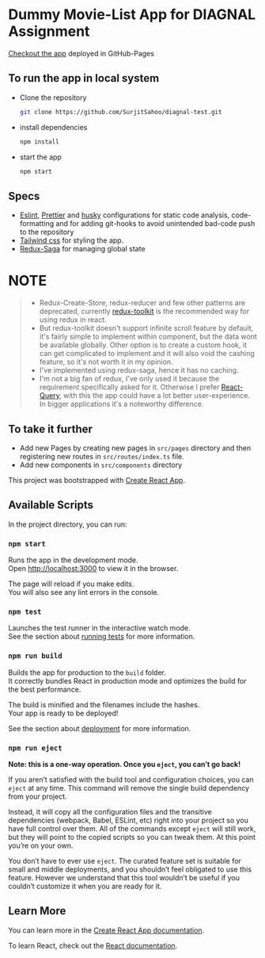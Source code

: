 # Dummy Movie-List App for DIAGNAL Assignment

[Checkout the app](https://surjitsahoo.github.io/diagnal-test/) deployed in GitHub-Pages

## To run the app in local system

- Clone the repository

  ```sh
  git clone https://github.com/SurjitSahoo/diagnal-test.git
  ```

- install dependencies

  ```sh
  npm install
  ```

- start the app

  ```sh
  npm start
  ```

## Specs

- [Eslint](https://eslint.org/), [Prettier](https://prettier.io/) and [husky](https://typicode.github.io/husky/) configurations for static code analysis, code-formatting and for adding git-hooks to avoid unintended bad-code push to the repository
- [Tailwind css](https://tailwindcss.com/) for styling the app.
- [Redux-Saga](https://redux-saga.js.org/) for managing global state

# NOTE

> - Redux-Create-Store, redux-reducer and few other patterns are deprecated, currently [redux-toolkit](https://redux-toolkit.js.org/) is the recommended way for using redux in react.
> - But redux-toolkit doesn't support infinite scroll feature by default, it's fairly simple to implement within component, but the data wont be available globally. Other option is to create a custom hook, it can get complicated to implement and it will also void the cashing feature, so it's not worth it in my opinion.
> - I've implemented using redux-saga, hence it has no caching.
> - I'm not a big fan of redux, I've only used it because the requirement specifically asked for it. Otherwise I prefer [React-Query](https://react-query.tanstack.com/), with this the app could have a lot better user-experience. In bigger applications it's a noteworthy difference.

## To take it further

- Add new Pages by creating new pages in `src/pages` directory and then registering new routes in `src/routes/index.ts` file.
- Add new components in `src/components` directory

This project was bootstrapped with [Create React App](https://github.com/facebook/create-react-app).

## Available Scripts

In the project directory, you can run:

### `npm start`

Runs the app in the development mode.\
Open [http://localhost:3000](http://localhost:3000) to view it in the browser.

The page will reload if you make edits.\
You will also see any lint errors in the console.

### `npm test`

Launches the test runner in the interactive watch mode.\
See the section about [running tests](https://facebook.github.io/create-react-app/docs/running-tests) for more information.

### `npm run build`

Builds the app for production to the `build` folder.\
It correctly bundles React in production mode and optimizes the build for the best performance.

The build is minified and the filenames include the hashes.\
Your app is ready to be deployed!

See the section about [deployment](https://facebook.github.io/create-react-app/docs/deployment) for more information.

### `npm run eject`

**Note: this is a one-way operation. Once you `eject`, you can’t go back!**

If you aren’t satisfied with the build tool and configuration choices, you can `eject` at any time. This command will remove the single build dependency from your project.

Instead, it will copy all the configuration files and the transitive dependencies (webpack, Babel, ESLint, etc) right into your project so you have full control over them. All of the commands except `eject` will still work, but they will point to the copied scripts so you can tweak them. At this point you’re on your own.

You don’t have to ever use `eject`. The curated feature set is suitable for small and middle deployments, and you shouldn’t feel obligated to use this feature. However we understand that this tool wouldn’t be useful if you couldn’t customize it when you are ready for it.

## Learn More

You can learn more in the [Create React App documentation](https://facebook.github.io/create-react-app/docs/getting-started).

To learn React, check out the [React documentation](https://reactjs.org/).
